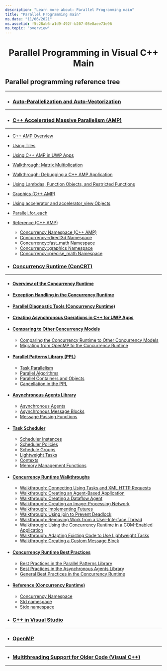 ```yaml
---
description: "Learn more about: Parallel Programming main"
title: "Parallel Programming main"
ms.date: "11/06/2021"
ms.assetid: f5c28ab6-a1d9-492f-b207-05e8aee73e96
ms.topic: "overview"
---
```


<h1 style="text-align:center">Parallel Programming in Visual C++ Main</h1>


## Parallel programming reference tree
---
* ### [Auto-Parallelization and Auto-Vectorization](../parallel-programming/auto-parallelization-and-auto-vectorization.md)
---
* ### [C++ Accelerated Massive Parallelism (AMP)](amp/cpp-amp-cpp-accelerated-massive-parallelism.md)
---
* [C++ AMP Overview](../parallel-programming/amp/cpp-amp-overview.md)
* [Using Tiles](../parallel-programming/amp/using-tiles.md)
* [Using C++ AMP in UWP Apps](../parallel-programming/amp/using-cpp-amp-in-windows-store-apps.md)
* [Walkthrough: Matrix Multiplication](../parallel-programming/amp/walkthrough-matrix-multiplication.md)
* [Walkthrough: Debugging a C++ AMP Application](../parallel-programming/amp/walkthrough-debugging-a-cpp-amp-application.md)
* [Using Lambdas, Function Objects, and Restricted Functions](../parallel-programming/amp/using-lambdas-function-objects-and-restricted-functions.md)
* [Graphics (C++ AMP)](../parallel-programming/amp/graphics-cpp-amp.md)
* [Using accelerator and accelerator_view Objects](../parallel-programming/amp/using-accelerator-and-accelerator-view-objects.md)
* [Parallel_for_each](amp/reference/concurrency-namespace-functions-amp.md#parallel_for_each)
* [Reference (C++ AMP)](amp/reference/reference-cpp-amp.md)
  * [Concurrency Namespace (C++ AMP)](amp/reference/concurrency-namespace-cpp-amp.md)
  * [Concurrency::direct3d Namespace](amp/reference/concurrency-direct3d-namespace.md)
  * [Concurrency::fast_math Namespace](amp/reference/concurrency-fast-math-namespace.md)
  * [Concurrency::graphics Namespace](amp/reference/concurrency-graphics-namespace.md)
  * [Concurrency::precise_math Namespace](amp/reference/concurrency-precise-math-namespace.md)

* ### [Concurrency Runtime (ConCRT)](concrt/concurrency-runtime.md)
---
* #### [Overview of the Concurrency Runtime](../parallel-programming/concrt/overview-of-the-concurrency-runtime.md)
* #### [Exception Handling in the Concurrency Runtime](../parallel-programming/concrt/exception-handling-in-the-concurrency-runtime.md)
* #### [Parallel Diagnostic Tools (Concurrency Runtime)](concrt/parallel-diagnostic-tools-concurrency-runtime.md)
* #### [Creating Asynchronous Operations in C++ for UWP Apps](concrt/creating-asynchronous-operations-in-cpp-for-windows-store-apps.md)
* #### [Comparing to Other Concurrency Models](../parallel-programming/concrt/comparing-the-concurrency-runtime-to-other-concurrency-models.md)
  * [Comparing the Concurrency Runtime to Other Concurrency Models](concrt/comparing-the-concurrency-runtime-to-other-concurrency-models.md)
  * [Migrating from OpenMP to the Concurrency Runtime](../parallel-programming/concrt/migrating-from-openmp-to-the-concurrency-runtime.md)
* #### [Parallel Patterns Library (PPL)](../parallel-programming/concrt/parallel-patterns-library-ppl.md)
  * [Task Parallelism](../parallel-programming/concrt/task-parallelism-concurrency-runtime.md)
  * [Parallel Algorithms](../parallel-programming/concrt/parallel-algorithms.md)
  * [Parallel Containers and Objects](../parallel-programming/concrt/parallel-containers-and-objects.md)
  * [Cancellation in the PPL](concrt/cancellation-in-the-ppl.md)
* #### [Asynchronous Agents Library](../parallel-programming/concrt/asynchronous-agents-library.md)
  * [Asynchronous Agents](../parallel-programming/concrt/asynchronous-agents.md)
  * [Asynchronous Message Blocks](../parallel-programming/concrt/asynchronous-message-blocks.md)
  * [Message Passing Functions](../parallel-programming/concrt/message-passing-functions.md)
* #### [Task Scheduler](../parallel-programming/concrt/task-scheduler-concurrency-runtime.md)
  * [Scheduler Instances](../parallel-programming/concrt/scheduler-instances.md)
  * [Scheduler Policies](../parallel-programming/concrt/scheduler-policies.md)
  * [Schedule Groups](../parallel-programming/concrt/schedule-groups.md)
  * [Lightweight Tasks](../parallel-programming/concrt/lightweight-tasks.md)
  * [Contexts](../parallel-programming/concrt/contexts.md)
  * [Memory Management Functions](../parallel-programming/concrt/memory-management-functions.md)
* #### [Concurrency Runtime Walkthroughs](concrt/concurrency-runtime-walkthroughs.md)
  * [Walkthrough: Connecting Using Tasks and XML HTTP Requests](../parallel-programming/concrt/walkthrough-connecting-using-tasks-and-xml-http-requests.md)
  * [Walkthrough: Creating an Agent-Based Application](../parallel-programming/concrt/walkthrough-creating-an-agent-based-application.md)
  * [Walkthrough: Creating a Dataflow Agent](../parallel-programming/concrt/walkthrough-creating-a-dataflow-agent.md)
  * [Walkthrough: Creating an Image-Processing Network](../parallel-programming/concrt/walkthrough-creating-an-image-processing-network.md)
  * [Walkthrough: Implementing Futures](../parallel-programming/concrt/walkthrough-implementing-futures.md)
  * [Walkthrough: Using join to Prevent Deadlock](../parallel-programming/concrt/walkthrough-using-join-to-prevent-deadlock.md)
  * [Walkthrough: Removing Work from a User-Interface Thread](../parallel-programming/concrt/walkthrough-removing-work-from-a-user-interface-thread.md)
  * [Walkthrough: Using the Concurrency Runtime in a COM-Enabled Application](../parallel-programming/concrt/walkthrough-using-the-concurrency-runtime-in-a-com-enabled-application.md)
  * [Walkthrough: Adapting Existing Code to Use Lightweight Tasks](../parallel-programming/concrt/walkthrough-adapting-existing-code-to-use-lightweight-tasks.md)
  * [Walkthrough: Creating a Custom Message Block](../parallel-programming/concrt/walkthrough-creating-a-custom-message-block.md)
* #### [Concurrency Runtime Best Practices](concrt/concurrency-runtime-best-practices.md)
  * [Best Practices in the Parallel Patterns Library](../parallel-programming/concrt/best-practices-in-the-parallel-patterns-library.md)
  * [Best Practices in the Asynchronous Agents Library](../parallel-programming/concrt/best-practices-in-the-asynchronous-agents-library.md)
  * [General Best Practices in the Concurrency Runtime](../parallel-programming/concrt/general-best-practices-in-the-concurrency-runtime.md)
* #### [Reference (Concurrency Runtime)](concrt/reference/reference-concurrency-runtime.md)
  * [Concurrency Namespace](concrt/reference/concurrency-namespace.md)
  * [Std namespace](concrt/reference/std-namespace.md)
  * [Stdx namespace](concrt/reference/stdx-namespace.md)
* ### [C++ in Visual Studio](../overview/visual-cpp-in-visual-studio.md)
---
* ### [OpenMP](openmp/openmp-in-visual-cpp.md)
---
* ### [Multithreading Support for Older Code (Visual C++)](multithreading-support-for-older-code-visual-cpp.md)
---
